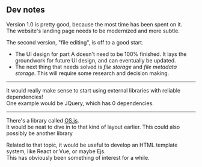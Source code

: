 ## Dev notes

<!--This project will take a lot of patience and careful planning...-->

Version 1.0 is pretty good, because the most time has been spent on it.  
The website's landing page needs to be modernized and more subtle.

The second version, "file editing", is off to a good start.  
 - The UI design for part A doesn't need to be 100% finished. It lays the groundwork for future UI design, and can eventually be updated.
 - The next thing that needs solved is _file storage_ and _file metadata storage_. This will require some research and decision making. 

-----

It would really make sense to start using external libraries with reliable dependencies!  
One example would be JQuery, which has 0 dependencies. 

----

There's a library called [OS.js](https://www.os-js.org/).  
It would be neat to dive in to that kind of layout earlier.  This could also possibly be another library

Related to that topic, it would be useful to develop an HTML template system, like React or Vue, or maybe Ejs.  
This has obviously been something of interest for a while.  
